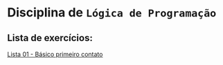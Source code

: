 Disciplina de `Lógica de Programação`
===


## Lista de exercícios:

[Lista 01 - Básico primeiro contato](lista_01.md)